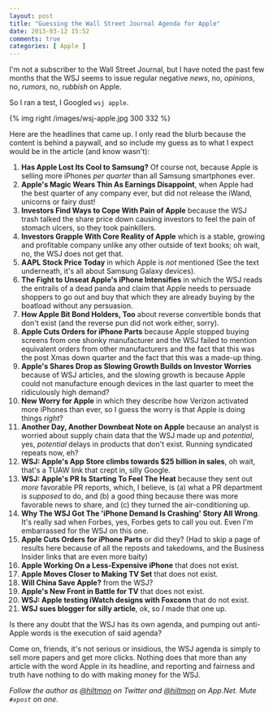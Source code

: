 ```yaml
---
layout: post
title: "Guessing the Wall Street Journal Agenda for Apple"
date: 2013-03-12 15:52
comments: true
categories: [ Apple ]
---
```


I'm not a subscriber to the Wall Street Journal, but I have noted the past few months that the WSJ seems to issue regular negative *news*, no, *opinions*, no, *rumors*, no, *rubbish* on Apple. 

So I ran a test, I Googled `wsj apple`.

{% img right /images/wsj-apple.jpg 300 332 %}

Here are the headlines that came up. I only read the blurb because the content is behind a paywall, and so include my guess as to what I expect would be in the article (and know wasn't):

1. **Has Apple Lost Its Cool to Samsung?** Of course not, because Apple is selling more iPhones *per quarter* than all Samsung smartphones ever.
2. **Apple's Magic Wears Thin As Earnings Disappoint**, when Apple had the best quarter of any company ever, but did not release the iWand, unicorns or fairy dust!
3. **Investors Find Ways to Cope With Pain of Apple** because the WSJ trash talked the share price down causing investors to feel the pain of stomach ulcers, so they took painkillers.
4. **Investors Grapple With Core Reality of Apple** which is a stable, growing and profitable company unlike any other outside of text books; oh wait, no, the WSJ does not get that.
5. **AAPL Stock Price Today** in which Apple is *not* mentioned (See the text underneath, it's all about Samsung Galaxy devices).
6. **The Fight to Unseat Apple's iPhone Intensifies** in which the WSJ reads the entrails of a dead panda and claim that Apple needs to persuade shoppers to go out and buy that which they are already buying by the boatload without any persuasion.
7. **How Apple Bit Bond Holders, Too** about reverse convertible bonds that don't exist (and the reverse pun did not work either, sorry).
8. **Apple Cuts Orders for iPhone Parts** because Apple stopped buying screens from one shonky manufacturer and the WSJ failed to mention equivalent orders from other manufacturers and the fact that this was the post Xmas down quarter and the fact that this was a made-up thing.
8. **Apple's Shares Drop as Slowing Growth Builds on Investor Worries** because of WSJ articles, and the slowing growth is because Apple could not manufacture enough devices in the last quarter to meet the ridiculously high demand?
9. **New Worry for Apple** in which they describe how Verizon activated more iPhones than ever, so I guess the worry is that Apple is doing things *right*?
10. **Another Day, Another Downbeat Note on Apple** because an analyst is worried about supply chain data that the WSJ made up and *potential*, yes, *potential* delays in products that don't exist. Running syndicated repeats now, eh?
11. **WSJ: Apple's App Store climbs towards $25 billion in sales**, oh wait, that's a TUAW link that crept in, silly Google.
12. **WSJ: Apple's PR Is Starting To Feel The Heat** because they sent out *more* favorable PR reports, which, I believe, is (a) what a PR department is *supposed* to do, and (b) a good thing because there was more favorable news to share, and (c) they turned the air-conditioning up.
13. **Why The WSJ Got The 'iPhone Demand Is Crashing' Story All Wrong**. It's really sad when Forbes, yes, Forbes gets to call you out. Even I'm embarrassed for the WSJ on this one.
14. **Apple Cuts Orders for iPhone Parts** or did they? (Had to skip a page of results here because of all the reposts and takedowns, and the Business Insider links that are even more baity)
15. **Apple Working On a Less-Expensive iPhone** that does not exist.
16. **Apple Moves Closer to Making TV Set** that does not exist.
17. **Will China Save Apple?** from the WSJ?
18. **Apple's New Front in Battle for TV** that does not exist. 
19. **WSJ: Apple testing iWatch designs with Foxconn** that do not exist.
20. **WSJ sues blogger for silly article**, ok, so *I* made that one up.


Is there any doubt that the WSJ has its own agenda, and pumping out anti-Apple words is the execution of said agenda? 

Come on, friends, it's not serious or insidious, the WSJ agenda is simply to sell more papers and get more clicks. Nothing does that more than any article with the word Apple in its headline, and reporting and fairness and truth have nothing to do with making money for the WSJ.

*Follow the author as [@hiltmon](http://twitter.com/hiltmon) on Twitter and [@hiltmon](http://alpha.app.net/hiltmon) on App.Net. Mute `#xpost` on one.*